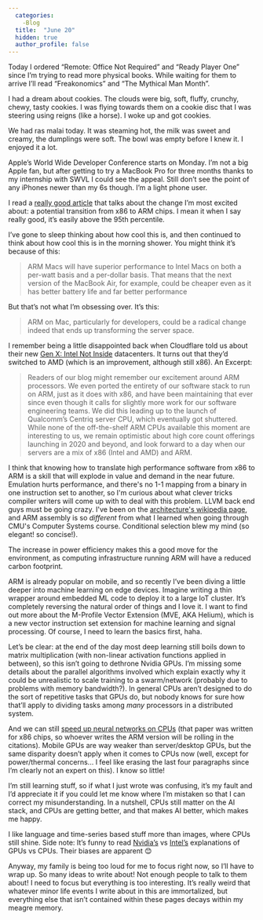 ```yaml
---
  categories:
    -Blog
  title:  "June 20"
  hidden: true
  author_profile: false
---
```


Today I ordered “Remote: Office Not Required” and “Ready Player One” since I’m trying to read more physical books. While waiting for them to arrive I’ll read “Freakonomics” and “The Mythical Man Month”.  

I had a dream about cookies. The clouds were big, soft, fluffy, crunchy, chewy, tasty cookies. I was flying towards them on a cookie disc that I was steering using reigns (like a horse). I woke up and got cookies. 

We had ras malai today. It was steaming hot, the milk was sweet and creamy, the dumplings were soft. The bowl was empty before I knew it. I enjoyed it a lot. 

Apple’s World Wide Developer Conference starts on Monday. I’m not a big Apple fan, but after getting to try a MacBook Pro for three months thanks to my internship with SWVL I could see the appeal. Still don’t see the point of any iPhones newer than my 6s though. I’m a light phone user. 

I read a [really good article](https://stratechery.com/2020/apple-arm-and-intel/) that talks about the change I’m most excited about: a potential transition from x86 to ARM chips. I mean it when I say really good, it’s easily above the 95th percentile.  

I’ve gone to sleep thinking about how cool this is, and then continued to think about how cool this is in the morning shower. You might think it’s because of this: 

> ARM Macs will have superior performance to Intel Macs on both a per-watt basis and a per-dollar basis. That means that the next version of the MacBook Air, for example, could be cheaper even as it has better battery life and far better performance  

But that’s not what I’m obsessing over. It’s this: 

> ARM on Mac, particularly for developers, could be a radical change indeed that ends up transforming the server space. 

I remember being a little disappointed back when Cloudflare told us about their new [Gen X: Intel Not Inside](https://blog.cloudflare.com/cloudflares-gen-x-servers-for-an-accelerated-future/) datacenters. It turns out that they’d switched to AMD (which is an improvement, although still x86). An Excerpt: 

> Readers of our blog might remember our excitement around ARM processors. We even ported the entirety of our software stack to run on ARM, just as it does with x86, and have been maintaining that ever since even though it calls for slightly more work for our software engineering teams. We did this leading up to the launch of Qualcomm’s Centriq server CPU, which eventually got shuttered. While none of the off-the-shelf ARM CPUs available this moment are interesting to us, we remain optimistic about high core count offerings launching in 2020 and beyond, and look forward to a day when our servers are a mix of x86 (Intel and AMD) and ARM. 

I think that knowing how to translate high performance software from x86 to ARM is a skill that will explode in value and demand in the near future. Emulation hurts performance, and there's no 1-1 mapping from a binary in one instruction set to another, so I'm curious about what clever tricks compiler writers will come up with to deal with this problem. LLVM back end guys must be going crazy. I've been on the [architecture's wikipedia page](https://en.wikipedia.org/wiki/ARM_architecture), and ARM assembly is so *different* from what I learned when going through CMU's Computer Systems course. Conditional selection blew my mind (so elegant! so concise!).

The increase in power efficiency makes this a good move for the environment, as computing infrastructure running ARM will have a reduced carbon footprint.  

ARM is already popular on mobile, and so recently I’ve been diving a little deeper into machine learning on edge devices. Imagine writing a thin wrapper around embedded ML code to deploy it to a large IoT cluster. It’s completely reversing the natural order of things and I love it. I want to find out more about the M-Profile Vector Extension (MVE, AKA Helium), which is a new vector instruction set extension for machine learning and signal processing. Of course, I need to learn the basics first, haha.

Let’s be clear: at the end of the day most deep learning still boils down to matrix multiplication (with non-linear activation functions applied in between), so this isn’t going to dethrone Nvidia GPUs. I’m missing some details about the parallel algorithms involved which explain exactly why it could be unrealistic to scale training to a swarm/network (probably due to problems with memory bandwidth?). In general CPUs aren’t designed to do the sort of repetitive tasks that GPUs do, but nobody knows for sure how that’ll apply to dividing tasks among *many* processors in a distributed system.  

And we can still [speed up neural networks on CPUs](https://storage.googleapis.com/pub-tools-public-publication-data/pdf/37631.pdf) (that paper was written for x86 chips, so whoever writes the ARM version will be rolling in the citations). Mobile GPUs are way weaker than server/desktop GPUs, but the same disparity doesn’t apply when it comes to CPUs now (well, except for power/thermal concerns... I feel like erasing the last four paragraphs since I’m clearly not an expert on this). I know so little! 

I’m still learning stuff, so if what I just wrote was confusing, it’s my fault and I’d appreciate it if you could let me know where I’m mistaken so that I can correct my misunderstanding. In a nutshell, CPUs still matter on the AI stack, and CPUs are getting better, and that makes AI better, which makes me happy. 

I like language and time-series based stuff more than images, where CPUs still shine. Side note: It’s funny to read [Nvidia’s](https://blogs.nvidia.com/blog/2009/12/16/whats-the-difference-between-a-cpu-and-a-gpu/) vs [Intel’s](https://www.intel.com/content/www/us/en/products/docs/processors/cpu-vs-gpu.html) explanations of GPUs vs CPUs. Their biases are apparent 😊 

Anyway, my family is being too loud for me to focus right now, so I’ll have to wrap up. So many ideas to write about! Not enough people to talk to them about! I need to focus but everything is too interesting. It’s really weird that whatever minor life events I write about in this are immortalized, but everything else that isn’t contained within these pages decays within my meagre memory.  

 

 

 
